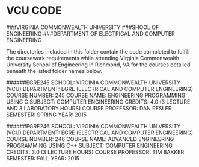 # VCU CODE
###VIRGINIA COMMONWEALTH UNIVERSITY
###SHOOL OF ENGINEERING
###DEPARTMENT OF ELECTRICAL AND COMPUTER ENGINEERING

The directories included in this folder contain the code completed to fulfill the coursework requirements while
attending Virginia Commonwealth University School of Engineering in Richmond, VA for the courses detailed beneath
the listed folder names below.

######EGRE245
    SCHOOL:           VIRGINIA COMMONWEALTH UNIVERSITY (VCU)
    DEPARTMENT:       EGRE (ELECTRICAL AND COMPUTER ENGINEERING)
    COURSE NUMBER:    245
    COURSE NAME:      ENGINEERING PROGRAMMING USING C
    SUBJECT:          COMPUTER ENGINEERING
    CREDITS:          4.0 (3 LECTURE AND 3 LABORATORY HOURS)
    COURSE PROFESSOR: DAN RESLER
    SEMESTER:         SPRING
    YEAR:             2015
 
######EGRE246
    SCHOOL:           VIRGINIA COMMONWEALTH UNIVERSITY (VCU)
    DEPARTMENT:       EGRE (ELECTRICAL AND COMPUTER ENGINEERING)
    COURSE NUMBER:    246
    COURSE NAME:      ADVANCED ENGINEERING PROGRAMMING USING C++
    SUBJECT:          COMPUTER ENGINEERING
    CREDITS:          3.0 (3 LECTURE HOURS)
    COURSE PROFESSOR: TIM BAKKER
    SEMESTER:         FALL
    YEAR:             2015


